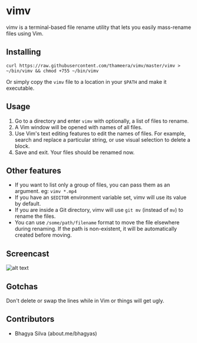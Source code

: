 # vimv

vimv is a terminal-based file rename utility that lets you easily mass-rename files using Vim.

## Installing

```
curl https://raw.githubusercontent.com/thameera/vimv/master/vimv > ~/bin/vimv && chmod +755 ~/bin/vimv
```

Or simply copy the `vimv` file to a location in your `$PATH` and make it executable.

## Usage

1. Go to a directory and enter `vimv` with optionally, a list of files to rename.
2. A Vim window will be opened with names of all files.
3. Use Vim's text editing features to edit the names of files. For example, search and replace a particular string, or use visual selection to delete a block.
4. Save and exit. Your files should be renamed now.

## Other features

* If you want to list only a group of files, you can pass them as an argument. eg: `vimv *.mp4`
* If you have an `$EDITOR` environment variable set, vimv will use its value by default.
* If you are inside a Git directory, vimv will use `git mv` (instead of `mv`) to rename the files.
* You can use `/some/path/filename` format to move the file elsewhere during renaming. If the path is non-existent, it will be automatically created before moving.

## Screencast

![alt text](screencast.gif "vimv in action")

## Gotchas

Don't delete or swap the lines while in Vim or things will get ugly.

## Contributors
- Bhagya Silva (about.me/bhagyas)
